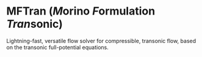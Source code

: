 # MFTran (*M*orino *F*ormulation *Tran*sonic)
Lightning-fast, versatile flow solver for compressible, transonic flow, based on the transonic full-potential equations.
